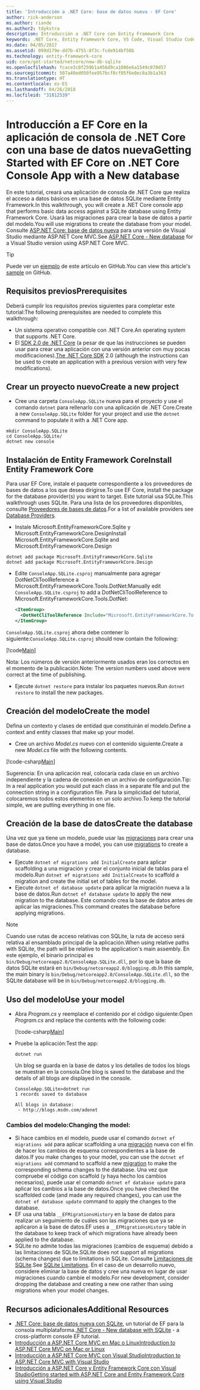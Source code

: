 ```yaml
---
title: 'Introducción a .NET Core: base de datos nueva - EF Core'
author: rick-anderson
ms.author: riande
ms.author2: tdykstra
description: Introducción a .NET Core con Entity Framework Core
keywords: .NET Core, Entity Framework Core, VS Code, Visual Studio Code, Mac, Linux
ms.date: 04/05/2017
ms.assetid: 099d179e-dd7b-4755-8f3c-fcde914bf50b
ms.technology: entity-framework-core
uid: core/get-started/netcore/new-db-sqlite
ms.openlocfilehash: fcace3c0f259b1a456d9ca1086e6a1549c070d57
ms.sourcegitcommit: 507a40ed050fee957bcf8cf05f6e0ec8a3b1a363
ms.translationtype: HT
ms.contentlocale: es-ES
ms.lasthandoff: 04/26/2018
ms.locfileid: "31812539"
---
```

# <a name="getting-started-with-ef-core-on-net-core-console-app-with-a-new-database"></a><span data-ttu-id="bd175-104">Introducción a EF Core en la aplicación de consola de .NET Core con una base de datos nueva</span><span class="sxs-lookup"><span data-stu-id="bd175-104">Getting Started with EF Core on .NET Core Console App with a New database</span></span>

<span data-ttu-id="bd175-105">En este tutorial, creará una aplicación de consola de .NET Core que realiza el acceso a datos básicos en una base de datos SQLite mediante Entity Framework.</span><span class="sxs-lookup"><span data-stu-id="bd175-105">In this walkthrough, you will create a .NET Core console app that performs basic data access against a SQLite database using Entity Framework Core.</span></span> <span data-ttu-id="bd175-106">Usará las migraciones para crear la base de datos a partir del modelo.</span><span class="sxs-lookup"><span data-stu-id="bd175-106">You will use migrations to create the database from your model.</span></span> <span data-ttu-id="bd175-107">Consulte [ASP.NET Core: base de datos nueva](xref:core/get-started/aspnetcore/new-db) para una versión de Visual Studio mediante ASP.NET Core MVC.</span><span class="sxs-lookup"><span data-stu-id="bd175-107">See [ASP.NET Core - New database](xref:core/get-started/aspnetcore/new-db) for a Visual Studio version using ASP.NET Core MVC.</span></span>

> [!TIP]  
> <span data-ttu-id="bd175-108">Puede ver un [ejemplo](https://github.com/aspnet/EntityFramework.Docs/tree/master/samples/core/GetStarted/NetCore/ConsoleApp.SQLite) de este artículo en GitHub.</span><span class="sxs-lookup"><span data-stu-id="bd175-108">You can view this article's [sample](https://github.com/aspnet/EntityFramework.Docs/tree/master/samples/core/GetStarted/NetCore/ConsoleApp.SQLite) on GitHub.</span></span>

## <a name="prerequisites"></a><span data-ttu-id="bd175-109">Requisitos previos</span><span class="sxs-lookup"><span data-stu-id="bd175-109">Prerequisites</span></span>

<span data-ttu-id="bd175-110">Deberá cumplir los requisitos previos siguientes para completar este tutorial:</span><span class="sxs-lookup"><span data-stu-id="bd175-110">The following prerequisites are needed to complete this walkthrough:</span></span>
* <span data-ttu-id="bd175-111">Un sistema operativo compatible con .NET Core.</span><span class="sxs-lookup"><span data-stu-id="bd175-111">An operating system that supports .NET Core.</span></span>
* <span data-ttu-id="bd175-112">El [SDK 2.0 de .NET Core](https://www.microsoft.com/net/core) (a pesar de que las instrucciones se pueden usar para crear una aplicación con una versión anterior con muy pocas modificaciones).</span><span class="sxs-lookup"><span data-stu-id="bd175-112">[The .NET Core SDK](https://www.microsoft.com/net/core) 2.0 (although the instructions can be used to create an application with a previous version with very few modifications).</span></span>

## <a name="create-a-new-project"></a><span data-ttu-id="bd175-113">Crear un proyecto nuevo</span><span class="sxs-lookup"><span data-stu-id="bd175-113">Create a new project</span></span>

* <span data-ttu-id="bd175-114">Cree una carpeta `ConsoleApp.SQLite` nueva para el proyecto y use el comando `dotnet` para rellenarlo con una aplicación de .NET Core.</span><span class="sxs-lookup"><span data-stu-id="bd175-114">Create a new `ConsoleApp.SQLite` folder for your project and use the `dotnet` command to populate it with a .NET Core app.</span></span>

``` Console
mkdir ConsoleApp.SQLite
cd ConsoleApp.SQLite/
dotnet new console
```

## <a name="install-entity-framework-core"></a><span data-ttu-id="bd175-115">Instalación de Entity Framework Core</span><span class="sxs-lookup"><span data-stu-id="bd175-115">Install Entity Framework Core</span></span>

<span data-ttu-id="bd175-116">Para usar EF Core, instale el paquete correspondiente a los proveedores de bases de datos a los que desea dirigirse.</span><span class="sxs-lookup"><span data-stu-id="bd175-116">To use EF Core, install the package for the database provider(s) you want to target.</span></span> <span data-ttu-id="bd175-117">Este tutorial usa SQLite.</span><span class="sxs-lookup"><span data-stu-id="bd175-117">This walkthrough uses SQLite.</span></span> <span data-ttu-id="bd175-118">Para una lista de los proveedores disponibles, consulte [Proveedores de bases de datos](../../providers/index.md).</span><span class="sxs-lookup"><span data-stu-id="bd175-118">For a list of available providers see [Database Providers](../../providers/index.md).</span></span>

* <span data-ttu-id="bd175-119">Instale Microsoft.EntityFrameworkCore.Sqlite y Microsoft.EntityFrameworkCore.Design</span><span class="sxs-lookup"><span data-stu-id="bd175-119">Install Microsoft.EntityFrameworkCore.Sqlite and Microsoft.EntityFrameworkCore.Design</span></span>

``` Console
dotnet add package Microsoft.EntityFrameworkCore.Sqlite
dotnet add package Microsoft.EntityFrameworkCore.Design
```

* <span data-ttu-id="bd175-120">Edite `ConsoleApp.SQLite.csproj` manualmente para agregar DotNetCliToolReference a Microsoft.EntityFrameworkCore.Tools.DotNet:</span><span class="sxs-lookup"><span data-stu-id="bd175-120">Manually edit `ConsoleApp.SQLite.csproj` to add a DotNetCliToolReference to Microsoft.EntityFrameworkCore.Tools.DotNet:</span></span>

  ``` xml
  <ItemGroup>
    <DotNetCliToolReference Include="Microsoft.EntityFrameworkCore.Tools.DotNet" Version="2.0.0" />
  </ItemGroup>
  ```

<span data-ttu-id="bd175-121">`ConsoleApp.SQLite.csproj` ahora debe contener lo siguiente:</span><span class="sxs-lookup"><span data-stu-id="bd175-121">`ConsoleApp.SQLite.csproj` should now contain the following:</span></span>

[!code[Main](../../../../samples/core/GetStarted/NetCore/ConsoleApp.SQLite/ConsoleApp.SQLite.csproj)]

 <span data-ttu-id="bd175-122">Nota: Los números de versión anteriormente usados eran los correctos en el momento de la publicación.</span><span class="sxs-lookup"><span data-stu-id="bd175-122">Note: The version numbers used above were correct at the time of publishing.</span></span>

*  <span data-ttu-id="bd175-123">Ejecute `dotnet restore` para instalar los paquetes nuevos.</span><span class="sxs-lookup"><span data-stu-id="bd175-123">Run `dotnet restore` to install the new packages.</span></span>

## <a name="create-the-model"></a><span data-ttu-id="bd175-124">Creación del modelo</span><span class="sxs-lookup"><span data-stu-id="bd175-124">Create the model</span></span>

<span data-ttu-id="bd175-125">Defina un contexto y clases de entidad que constituirán el modelo.</span><span class="sxs-lookup"><span data-stu-id="bd175-125">Define a context and entity classes that make up your model.</span></span>

* <span data-ttu-id="bd175-126">Cree un archivo *Model.cs* nuevo con el contenido siguiente.</span><span class="sxs-lookup"><span data-stu-id="bd175-126">Create a new *Model.cs* file with the following contents.</span></span>

[!code-csharp[Main](../../../../samples/core/GetStarted/NetCore/ConsoleApp.SQLite/Model.cs)]

<span data-ttu-id="bd175-127">Sugerencia: En una aplicación real, colocaría cada clase en un archivo independiente y la cadena de conexión en un archivo de configuración.</span><span class="sxs-lookup"><span data-stu-id="bd175-127">Tip: In a real application you would put each class in a separate file and put the connection string in a configuration file.</span></span> <span data-ttu-id="bd175-128">Para la simplicidad del tutorial, colocaremos todos estos elementos en un solo archivo.</span><span class="sxs-lookup"><span data-stu-id="bd175-128">To keep the tutorial simple, we are putting everything in one file.</span></span>

## <a name="create-the-database"></a><span data-ttu-id="bd175-129">Creación de la base de datos</span><span class="sxs-lookup"><span data-stu-id="bd175-129">Create the database</span></span>

<span data-ttu-id="bd175-130">Una vez que ya tiene un modelo, puede usar las [migraciones](https://docs.microsoft.com/aspnet/core/data/ef-mvc/migrations#introduction-to-migrations) para crear una base de datos.</span><span class="sxs-lookup"><span data-stu-id="bd175-130">Once you have a model, you can use [migrations](https://docs.microsoft.com/aspnet/core/data/ef-mvc/migrations#introduction-to-migrations) to create a database.</span></span>

* <span data-ttu-id="bd175-131">Ejecute `dotnet ef migrations add InitialCreate` para aplicar scaffolding a una migración y crear el conjunto inicial de tablas para el modelo.</span><span class="sxs-lookup"><span data-stu-id="bd175-131">Run `dotnet ef migrations add InitialCreate` to scaffold a migration and create the initial set of tables for the model.</span></span>
* <span data-ttu-id="bd175-132">Ejecute `dotnet ef database update` para aplicar la migración nueva a la base de datos.</span><span class="sxs-lookup"><span data-stu-id="bd175-132">Run `dotnet ef database update` to apply the new migration to the database.</span></span> <span data-ttu-id="bd175-133">Este comando crea la base de datos antes de aplicar las migraciones.</span><span class="sxs-lookup"><span data-stu-id="bd175-133">This command creates the database before applying migrations.</span></span>

> [!NOTE]  
> <span data-ttu-id="bd175-134">Cuando use rutas de acceso relativas con SQLite, la ruta de acceso será relativa al ensamblado principal de la aplicación.</span><span class="sxs-lookup"><span data-stu-id="bd175-134">When using relative paths with SQLite, the path will be relative to the application's main assembly.</span></span> <span data-ttu-id="bd175-135">En este ejemplo, el binario principal es `bin/Debug/netcoreapp2.0/ConsoleApp.SQLite.dll`, por lo que la base de datos SQLite estará en `bin/Debug/netcoreapp2.0/blogging.db`.</span><span class="sxs-lookup"><span data-stu-id="bd175-135">In this sample, the main binary is `bin/Debug/netcoreapp2.0/ConsoleApp.SQLite.dll`, so the SQLite database will be in `bin/Debug/netcoreapp2.0/blogging.db`.</span></span>

## <a name="use-your-model"></a><span data-ttu-id="bd175-136">Uso del modelo</span><span class="sxs-lookup"><span data-stu-id="bd175-136">Use your model</span></span>

* <span data-ttu-id="bd175-137">Abra *Program.cs* y reemplace el contenido por el código siguiente:</span><span class="sxs-lookup"><span data-stu-id="bd175-137">Open *Program.cs* and replace the contents with the following code:</span></span>

  [!code-csharp[Main](../../../../samples/core/GetStarted/NetCore/ConsoleApp.SQLite/Program.cs)]

* <span data-ttu-id="bd175-138">Pruebe la aplicación:</span><span class="sxs-lookup"><span data-stu-id="bd175-138">Test the app:</span></span>

  `dotnet run`

  <span data-ttu-id="bd175-139">Un blog se guarda en la base de datos y los detalles de todos los blogs se muestran en la consola.</span><span class="sxs-lookup"><span data-stu-id="bd175-139">One blog is saved to the database and the details of all blogs are displayed in the console.</span></span>

  ``` Console
  ConsoleApp.SQLite>dotnet run
  1 records saved to database

  All blogs in database:
   - http://blogs.msdn.com/adonet
  ```

### <a name="changing-the-model"></a><span data-ttu-id="bd175-140">Cambios del modelo:</span><span class="sxs-lookup"><span data-stu-id="bd175-140">Changing the model:</span></span>

- <span data-ttu-id="bd175-141">Si hace cambios en el modelo, puede usar el comando `dotnet ef migrations add` para aplicar scaffolding a una [migración](https://docs.microsoft.com/aspnet/core/data/ef-mvc/migrations#introduction-to-migrations) nueva con el fin de hacer los cambios de esquema correspondientes a la base de datos.</span><span class="sxs-lookup"><span data-stu-id="bd175-141">If you make changes to your model, you can use the `dotnet ef migrations add` command to scaffold a new [migration](https://docs.microsoft.com/aspnet/core/data/ef-mvc/migrations#introduction-to-migrations)  to make the corresponding schema changes to the database.</span></span> <span data-ttu-id="bd175-142">Una vez que compruebe el código con scaffold (y haya hecho los cambios necesarios), puede usar el comando `dotnet ef database update` para aplicar los cambios a la base de datos.</span><span class="sxs-lookup"><span data-stu-id="bd175-142">Once you have checked the scaffolded code (and made any required changes), you can use the `dotnet ef database update` command to apply the changes to the database.</span></span>
- <span data-ttu-id="bd175-143">EF usa una tabla `__EFMigrationsHistory` en la base de datos para realizar un seguimiento de cuáles son las migraciones que ya se aplicaron a la base de datos.</span><span class="sxs-lookup"><span data-stu-id="bd175-143">EF uses a `__EFMigrationsHistory` table in the database to keep track of which migrations have already been applied to the database.</span></span>
- <span data-ttu-id="bd175-144">SQLite no admite todas las migraciones (cambios de esquema) debido a las limitaciones de SQLite.</span><span class="sxs-lookup"><span data-stu-id="bd175-144">SQLite does not support all migrations (schema changes) due to limitations in SQLite.</span></span> <span data-ttu-id="bd175-145">Consulte [Limitaciones de SQLite](../../providers/sqlite/limitations.md).</span><span class="sxs-lookup"><span data-stu-id="bd175-145">See [SQLite Limitations](../../providers/sqlite/limitations.md).</span></span> <span data-ttu-id="bd175-146">En el caso de un desarrollo nuevo, considere eliminar la base de datos y cree una nueva en lugar de usar migraciones cuando cambie el modelo.</span><span class="sxs-lookup"><span data-stu-id="bd175-146">For new development, consider dropping the database and creating a new one rather than using migrations when your model changes.</span></span>

## <a name="additional-resources"></a><span data-ttu-id="bd175-147">Recursos adicionales</span><span class="sxs-lookup"><span data-stu-id="bd175-147">Additional Resources</span></span>

* <span data-ttu-id="bd175-148">[.NET Core: base de datos nueva con SQLite](xref:core/get-started/netcore/new-db-sqlite), un tutorial de EF para la consola multiplataforma.</span><span class="sxs-lookup"><span data-stu-id="bd175-148">[.NET Core - New database with SQLite](xref:core/get-started/netcore/new-db-sqlite) -  a cross-platform console EF tutorial.</span></span>
* [<span data-ttu-id="bd175-149">Introducción a ASP.NET Core MVC en Mac o Linux</span><span class="sxs-lookup"><span data-stu-id="bd175-149">Introduction to ASP.NET Core MVC on Mac or Linux</span></span>](https://docs.microsoft.com/aspnet/core/tutorials/first-mvc-app-xplat/index)
* [<span data-ttu-id="bd175-150">Introducción a ASP.NET Core MVC con Visual Studio</span><span class="sxs-lookup"><span data-stu-id="bd175-150">Introduction to ASP.NET Core MVC with Visual Studio</span></span>](https://docs.microsoft.com/aspnet/core/tutorials/first-mvc-app/index)
* [<span data-ttu-id="bd175-151">Introducción a ASP.NET Core y Entity Framework Core con Visual Studio</span><span class="sxs-lookup"><span data-stu-id="bd175-151">Getting started with ASP.NET Core and Entity Framework Core using Visual Studio</span></span>](https://docs.microsoft.com/aspnet/core/data/ef-mvc/index)
